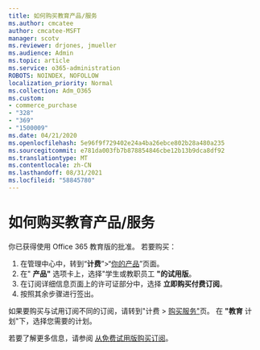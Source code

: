 ```yaml
---
title: 如何购买教育产品/服务
ms.author: cmcatee
author: cmcatee-MSFT
manager: scotv
ms.reviewer: drjones, jmueller
ms.audience: Admin
ms.topic: article
ms.service: o365-administration
ROBOTS: NOINDEX, NOFOLLOW
localization_priority: Normal
ms.collection: Adm_O365
ms.custom:
- commerce_purchase
- "328"
- "369"
- "1500009"
ms.date: 04/21/2020
ms.openlocfilehash: 5e96f9f729402e24a4ba26ebce802b28a480a235
ms.sourcegitcommit: e781da003fb7b878854846cbe12b13b9dca8df92
ms.translationtype: MT
ms.contentlocale: zh-CN
ms.lasthandoff: 08/31/2021
ms.locfileid: "58845780"
---
```

# <a name="how-to-purchase-an-education-offer"></a>如何购买教育产品/服务

你已获得使用 Office 365 教育版的批准。 若要购买：
  
1. 在管理中心中，转到“**计费**”\>“[你的产品](https://go.microsoft.com/fwlink/p/?linkid=842054)”页面。
2. 在" **产品"** 选项卡上，选择"学生或教职员工 **"的试用版**。
3. 在订阅详细信息页面上的许可证部分中，选择 **立即购买付费订阅**。
4. 按照其余步骤进行签出。

如果要购买与试用订阅不同的订阅，请转到"计费 \> [购买服务"](https://go.microsoft.com/fwlink/p/?linkid=868433)页。 在 **"教育** 计划"下，选择您需要的计划。

若要了解更多信息，请参阅 [从免费试用版购买订阅](https://docs.microsoft.com/microsoft-365/commerce/try-or-buy-microsoft-365#buy-a-subscription-from-your-free-trial)。